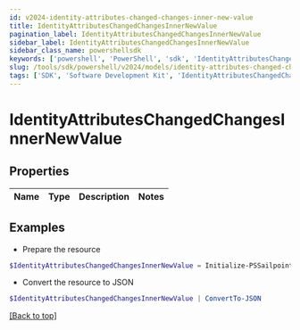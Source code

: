 ```yaml
---
id: v2024-identity-attributes-changed-changes-inner-new-value
title: IdentityAttributesChangedChangesInnerNewValue
pagination_label: IdentityAttributesChangedChangesInnerNewValue
sidebar_label: IdentityAttributesChangedChangesInnerNewValue
sidebar_class_name: powershellsdk
keywords: ['powershell', 'PowerShell', 'sdk', 'IdentityAttributesChangedChangesInnerNewValue', 'V2024IdentityAttributesChangedChangesInnerNewValue'] 
slug: /tools/sdk/powershell/v2024/models/identity-attributes-changed-changes-inner-new-value
tags: ['SDK', 'Software Development Kit', 'IdentityAttributesChangedChangesInnerNewValue', 'V2024IdentityAttributesChangedChangesInnerNewValue']
---
```



# IdentityAttributesChangedChangesInnerNewValue

## Properties

Name | Type | Description | Notes
------------ | ------------- | ------------- | -------------

## Examples

- Prepare the resource
```powershell
$IdentityAttributesChangedChangesInnerNewValue = Initialize-PSSailpoint.V2024IdentityAttributesChangedChangesInnerNewValue 
```

- Convert the resource to JSON
```powershell
$IdentityAttributesChangedChangesInnerNewValue | ConvertTo-JSON
```


[[Back to top]](#) 

